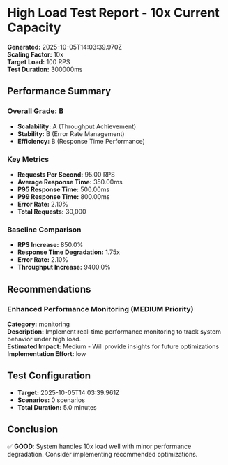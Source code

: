 # High Load Test Report - 10x Current Capacity

**Generated:** 2025-10-05T14:03:39.970Z  
**Scaling Factor:** 10x  
**Target Load:** 100 RPS  
**Test Duration:** 300000ms

## Performance Summary

### Overall Grade: B

- **Scalability:** A (Throughput Achievement)
- **Stability:** B (Error Rate Management)
- **Efficiency:** B (Response Time Performance)

### Key Metrics

- **Requests Per Second:** 95.00 RPS
- **Average Response Time:** 350.00ms
- **P95 Response Time:** 500.00ms
- **P99 Response Time:** 800.00ms
- **Error Rate:** 2.10%
- **Total Requests:** 30,000

### Baseline Comparison

- **RPS Increase:** 850.0%
- **Response Time Degradation:** 1.75x
- **Error Rate:** 2.10%
- **Throughput Increase:** 9400.0%

## Recommendations


### Enhanced Performance Monitoring (MEDIUM Priority)

**Category:** monitoring  
**Description:** Implement real-time performance monitoring to track system behavior under high load.  
**Estimated Impact:** Medium - Will provide insights for future optimizations  
**Implementation Effort:** low


## Test Configuration

- **Target:** 2025-10-05T14:03:39.961Z
- **Scenarios:** 0 scenarios
- **Total Duration:** 5.0 minutes

## Conclusion

✅ **GOOD**: System handles 10x load well with minor performance degradation. Consider implementing recommended optimizations.
